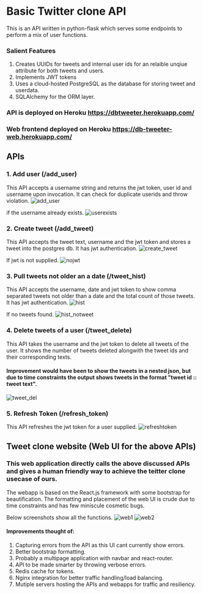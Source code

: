 # Basic Twitter clone API

This is an API written in python-flask which serves some endpoints to perform a mix of user functions.

### Salient Features
1. Creates UUIDs for tweets and internal user ids for an relaible unqiue attribute for both tweets and users.
2. Implements JWT tokens
3. Uses a cloud-hosted PostgreSQL as the database for storing tweet and userdata.
4. SQLAlchemy for the ORM layer.

### API is deployed on Heroku https://dbtweeter.herokuapp.com/
### Web frontend deployed on Heroku https://db-tweeter-web.herokuapp.com/


## APIs

### 1. Add user (/add_user)
This API accepts a username string and returns the jwt token, user id and username upon invocation.
It can check for duplicate userids and throw violation.
![add_user](adduser_good.png)

if the username already exists.
![userexists](adduser_duplicate.png)

### 2. Create tweet (/add_tweet)
This API accepts the tweet text, username and the jwt token and stores a tweet into the postgres db.
It has jwt authentication.
![create_tweet](createtweet_w_token.png)

If jwt is not supplied.
![nojwt](createtweet_nojwt.png)

### 3. Pull tweets not older an a date (/tweet_hist)
This API accepts the username, date and jwt token to show comma separated tweets not older than a date and the total count of those tweets.
It has jwt authentication.
![hist](tweethistory_withoutput.png)

If no tweets found.
![hist_notweet](tweethist_notweet.png)

### 4. Delete tweets of a user (/tweet_delete)
This API takes the username and the jwt token to delete all tweets of the user. It shows the number of tweets deleted alongwith the tweet ids and their corresponding texts.
#### Improvement would have been to show the tweets in a nested json, but due to time constraints the output shows tweets in the format "tweet id :: tweet text".
  
![tweet_del](deletetweet.png)

### 5. Refresh Token (/refresh_token)
This API refreshes the jwt token for a user supplied.
![refreshtoken](refreshtoken.png)

## Tweet clone website (Web UI for the above APIs)
### This web application directly calls the above discussed APIs and gives a human friendly way to achieve the teitter clone usecase of ours.
The webapp is based on the React.js framework with some bootstrap for beautification.
The formatting and placement of the web UI is crude due to time constraints and has few miniscule cosmetic bugs.

Below screenshots show all the functions.
![web1](web1.png)
![web2](web2.png)



#### Improvements thought of:
1. Capturing errors from the API as this UI cant currently show errors.
2. Better bootstrap formatting.
3. Probably a multipage application with navbar and react-router.
4. API to be made smarter by throwing verbose errors.
5. Redis cache for tokens.
6. Nginx integration for better traffic handling/load balancing.
7. Mutiple servers hosting the APIs and webapps for traffic and resiliency.
